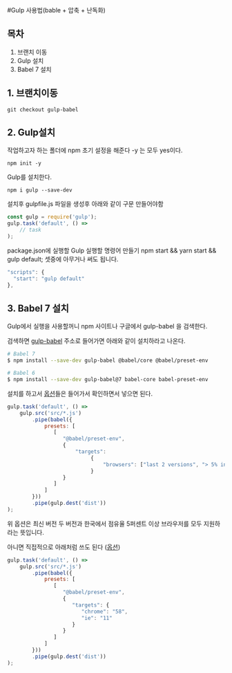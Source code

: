 #Gulp 사용법(bable + 압축 + 난독화)



## 목차 

1. 브랜치 이동
2. Gulp 설치
3. Babel 7 설치



## 1. 브랜치이동

`git checkout gulp-babel`



## 2. Gulp설치

작업하고자 하는 폴더에 npm 초기 설정을 해준다 -y 는 모두 yes이다.

`npm init -y`

Gulp를 설치한다.

`npm i gulp --save-dev`

설치후 gulpfile.js 파일을 생성후 아래와 같이 구문 만들어야함 

```javascript
const gulp = require('gulp');
gulp.task('default', () =>
    // task 
);
```

package.json에 실행할 Gulp 실행할 명령어 만들기 npm start && yarn start && gulp default; 셋중에 아무거나 써도 됩니다.

```javascript
"scripts": {
  "start": "gulp default"
},
```



## 3. Babel 7 설치

Gulp에서 실행을 사용할꺼니 npm 사이트나 구글에서 gulp-babel 을 검색한다.

검색하면 [gulp-babel](https://www.npmjs.com/package/gulp-babel) 주소로 들어가면 아래와 같이 설치하라고 나온다.

```bash
# Babel 7
$ npm install --save-dev gulp-babel @babel/core @babel/preset-env

# Babel 6
$ npm install --save-dev gulp-babel@7 babel-core babel-preset-env
```

설치를 하고서 [옵션](https://babeljs.io/docs/en/options)들은 들어가서 확인하면서 넣으면 된다.

```javascript
gulp.task('default', () =>
    gulp.src('src/*.js')
        .pipe(babel({
            presets: [
               [
                  "@babel/preset-env",
                  {
                      "targets":
                           {
                               "browsers": ["last 2 versions", "> 5% in KR"]
                           }
                  }
               ]
            ]
        }))
        .pipe(gulp.dest('dist'))
);
```

위 옵션은 최신 버전 두 버전과 한국에서 점유율 5퍼센트 이상 브라우저를 모두 지원하라는 뜻입니다.

아니면 직접적으로 아래처럼 쓰도 된다 ([옵션](https://babeljs.io/docs/en/babel-preset-env/))

```javascript
gulp.task('default', () =>
    gulp.src('src/*.js')
        .pipe(babel({
            presets: [
               [
                  "@babel/preset-env",
                  {
                     "targets": {
                        "chrome": "58",
                        "ie": "11"
                     }
                  }
               ]
            ]
        }))       
        .pipe(gulp.dest('dist'))
);
```